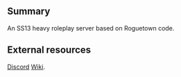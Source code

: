 ## Summary
An SS13 heavy roleplay server based on Roguetown code.

## External resources
[Discord](https://discord.gg/PcnpNHZf)
[Wiki](https://encore.miraheze.org/wiki/Main_Page).
